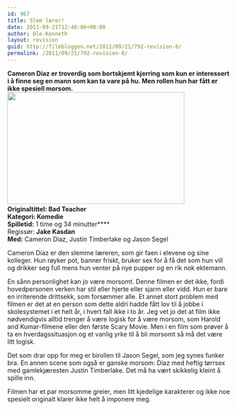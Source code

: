```yaml
---
id: 967
title: Slem lærer!
date: 2011-09-21T12:48:06+00:00
author: Ole-Kenneth
layout: revision
guid: http://filmbloggen.net/2011/09/21/792-revision-8/
permalink: /2011/09/21/792-revision-8/
---
```

**Cameron Diaz er troverdig som bortskjemt kjerring som kun er interessert i å finne seg en mann som kan ta vare på hu. Men rollen hun har fått er ikke spesiell morsom.**  
<a href="http://filmbloggen.net/2011/09/08/slem-laerer/cameron-diaz-bad-teacher-2/" rel="attachment wp-att-827"><img class="alignnone size-large wp-image-827" src="http://filmbloggen.net/wp-content/uploads//2011/09/cameron-diaz-bad-teacher-620x344.jpg" alt="" width="400" height="253" /></a><a href="http://filmbloggen.net/slem-laerer/cameron-diaz-bad-teacher/" rel="attachment wp-att-789"><br /> </a>**Originaltittel: **Bad Teacher**  
**Kategori: ****Komedie****  
Spilletid:**** 1 time og 34 minutter****  
Regissør: ****Jake Kasdan**  
**Med:**** Cameron Diaz, Justin Timberlake og Jason Segel

Cameron Diaz er den slemme læreren, som gir faen i elevene og sine kolleger. Hun røyker pot, banner friskt, bruker sex for å få det som hun vill og drikker seg full mens hun venter på nye pupper og en rik nok ektemann.

En sånn personlighet kan jo være morsomt. Denne filmen er det ikke, fordi hovedpersonen verken har stil eller hjerte eller sjarm eller vidd. Hun er bare en irriterende drittsekk, som forsømmer alle. Et annet stort problem med filmen er det at en person som dette aldri hadde fått lov til å jobbe i skolesystemet i et helt år, i hvert fall ikke i to år. Jeg vet jo det at film ikke nødvendigvis alltid trenger å være logisk for å være morsom, som Harold and Kumar-filmene eller den første Scary Movie. Men i en film som prøver å ta en hverdagssituasjon og et vanlig yrke til å bli morsomt så må det være litt logisk.

Det som drar opp for meg er birollen til Jason Segel, som jeg synes funker bra. En annen scene som også er ganske morsom: Diaz med heftig tørrsex med gamlekjæresten Justin Timberlake. Det må ha vært skikkelig kleint å spille inn.

Filmen har et par morsomme greier, men litt kjedelige karakterer og ikke noe spesielt originalt klarer ikke helt å imponere meg.